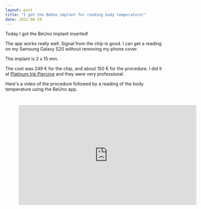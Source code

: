 ```yaml
---
layout: post
title: "I got the BeUno implant for reading body temperature!"
date: 2022-06-29
---
```


Today I got the BeUno implant inserted!

The app works really well. Signal from the chip is good. I can get a reading on my Samsung Galaxy S20 without removing my phone cover.

The implant is 2 x 15 mm.

The cost was 249 € for the chip, and about 150 € for the procedure. I did it at [Platinum Ink Piercing](https://platinuminkpiercing.se/) and they were very professional.

Here's a video of the procedure followed by a reading of the body temperature using the BeUno app.

<div style="text-align: center; margin: 3em;">
<iframe width="560" height="315" src="https://www.youtube.com/embed/tmsiFACB6bc" frameborder="0" allow="accelerometer; autoplay; encrypted-media; gyroscope; picture-in-picture" allowfullscreen></iframe>
</div>
